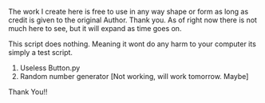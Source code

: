The work I create here is free to use in any way shape or form as long as credit is given to the original Author. 
Thank you. As of right now there is not much here to see, but it will expand as time goes on.

This script does nothing. Meaning it wont do any harm to your computer its simply a test script.

1. Useless Button.py
2. Random number generator [Not working, will work tomorrow. Maybe]


Thank You!!

